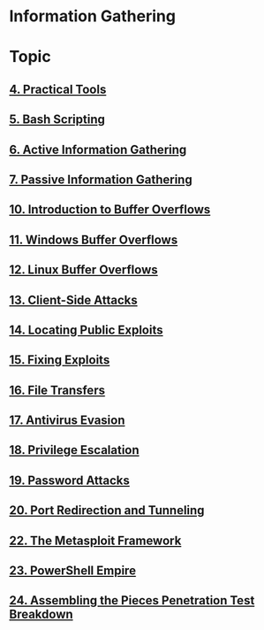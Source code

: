 # **Information Gathering**

</div>

# **Topic**

## **[4. Practical Tools](https://github.com/MrKQ711/Information_Gathering/tree/main/Information_Gathering/4.%20Practical%20Tools)**
## **[5. Bash Scripting](https://github.com/MrKQ711/Information_Gathering/tree/main/Information_Gathering/5.%20Bash%20Scripting)**
## **[6. Active Information Gathering](https://github.com/MrKQ711/Information_Gathering/tree/main/Information_Gathering/6.%20Active%20Information%20Gathering)**
## **[7. Passive Information Gathering](https://github.com/MrKQ711/Information_Gathering/tree/main/Information_Gathering/7.%20Passive%20Information%20Gatheringhttps://github.com/MrKQ711/Information_Gathering/tree/main/Information_Gathering/7.%20Passive%20Information%20Gathering)**
## **[10. Introduction to Buffer Overflows](https://github.com/MrKQ711/Information_Gathering/tree/main/Information_Gathering/10.%20Introduction%20to%20Buffer%20Overflows)**
## **[11. Windows Buffer Overflows](https://github.com/MrKQ711/Information_Gathering/tree/main/Information_Gathering/11.%20Windows%20Buffer%20Overflows)**
## **[12. Linux Buffer Overflows](https://github.com/MrKQ711/Information_Gathering/tree/main/Information_Gathering/12.%20Linux%20Buffer%20Overflows)**
## **[13. Client-Side Attacks](https://github.com/MrKQ711/Information_Gathering/tree/main/Information_Gathering/13.%20Client-Side%20Attacks)**
## **[14. Locating Public Exploits](https://github.com/MrKQ711/Information_Gathering/tree/main/Information_Gathering/14.%20Locating%20Public%20Exploits)**
## **[15. Fixing Exploits](https://github.com/MrKQ711/Information_Gathering/tree/main/Information_Gathering/15.%20Fixing%20Exploits)**
## **[16. File Transfers](https://github.com/MrKQ711/Information_Gathering/tree/main/Information_Gathering/16.%20File%20Transfers)**
## **[17. Antivirus Evasion](https://github.com/MrKQ711/Information_Gathering/tree/main/Information_Gathering/17.%20Antivirus%20Evasion)**
## **[18. Privilege Escalation](https://github.com/MrKQ711/Information_Gathering/tree/main/Information_Gathering/18.%20Privilege%20Escalation)**
## **[19. Password Attacks](https://github.com/MrKQ711/Information_Gathering/tree/main/Information_Gathering/19.%20Password%20Attacks)**
## **[20. Port Redirection and Tunneling](https://github.com/MrKQ711/Information_Gathering/tree/main/Information_Gathering/20.%20Port%20Redirection%20and%20Tunneling)**
## **[22. The Metasploit Framework](https://github.com/MrKQ711/Information_Gathering/tree/main/Information_Gathering/22.%20The%20Metasploit%20Framework)**
## **[23. PowerShell Empire](https://github.com/MrKQ711/Information_Gathering/tree/main/Information_Gathering/23.%20PowerShell%20Empire)**
## **[24. Assembling the Pieces Penetration Test Breakdown](https://github.com/MrKQ711/Information_Gathering/tree/main/Information_Gathering/24.%20Assembling%20the%20Pieces%20Penetration%20Test%20Breakdown)**
